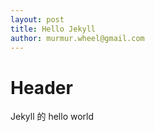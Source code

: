 ```yaml
---
layout: post
title: Hello Jekyll
author: murmur.wheel@gmail.com
---
```


# Header

Jekyll 的 hello world
